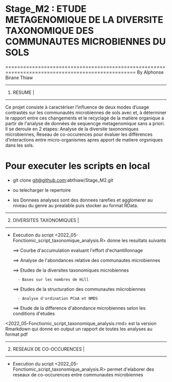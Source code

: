 # Stage_M2 : ETUDE METAGENOMIQUE DE LA DIVERSITE TAXONOMIQUE DES COMMUNAUTES MICROBIENNES DU SOLS
==================================================================================================
By Alphonse Birane Thiaw




------------
 1) RESUME |
------------

Ce projet consiste à caractériser l’influence de deux modes d’usage contrastés sur les communautés microbiennes de sols avec et, à déterminer le
rapport entre ces changements et le recyclage de la matière organique a partir de l'analyse de données de sequencge metagenomique sans a priori.
Il se deroule en 2 etapes: Analyse de la diversite taxonomiques microbiennes, Reseau de co-occurences pour évaluer les différences d’interactions entre
micro-organismes apres apport de matiere orgsniques dans les sols.

# Pour executer les scripts en local 
- git clone git@github.com:abthiaw/Stage_M2.git
- ou telecharger le repertoire

- les Donnees analyses sont des donnees rarefies et agglomerer au niveau du genre au prealable puis stocker au format RData.

----------------------------
2) DIVERSITES TAXONOMIQUES |
----------------------------

 - Execution du script <2022_05-Fonctiomic_script_taxonomique_analysis.R> donne les resultats suivants
 
     ==> Courbe d'accumulation evaluant l'effort d'echantillonnage
     
     ==> Analyse de l'abondances relative des communautes microbiennes
     
     ==> Etudes de la diversites taxonomiques microbiennes
     
         - Bases sur les nombres de Hill
         
     ==> Etudes de la structuration des communautes miicrobiennes
     
         - Analyse d'ordination PCoA et NMDS
         
     ==> Etude de la difference d'abondance microbiennes selon les conditions d'etudes
  
 <2022_05-Fonctiomic_script_taxonomique_analysis.rmd> est la version Rmarkdown qui donne en output un rapport de toutes les analyses au format pdf
     
         

------------------------------
2) RESEAUX DE CO-OCCURENCES  |
------------------------------

- Execution du script <2022_05-Fonctiomic_script_taxonomique_analysis.R> permet d'elaborer des reseaux de co-occurences entre communautes microbiennes

